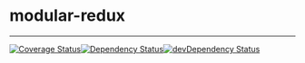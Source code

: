 # modular-redux
---
[![Coverage Status](https://coveralls.io/repos/ariporad/modular-redux/badge.svg?branch=master&service=github)](https://coveralls.io/github/ariporad/modular-redux?branch=master)[![Dependency Status](https://david-dm.org/ariporad/modular-redux.svg)](https://david-dm.org/ariporad/modular-redux)[![devDependency Status](https://david-dm.org/ariporad/modular-redux/dev-status.svg)](https://david-dm.org/ariporad/modular-redux#info=devDependencies)